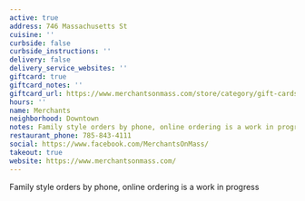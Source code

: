 ```yaml
---
active: true
address: 746 Massachusetts St
cuisine: ''
curbside: false
curbside_instructions: ''
delivery: false
delivery_service_websites: ''
giftcard: true
giftcard_notes: ''
giftcard_url: https://www.merchantsonmass.com/store/category/gift-cards/
hours: ''
name: Merchants
neighborhood: Downtown
notes: Family style orders by phone, online ordering is a work in progress
restaurant_phone: 785-843-4111
social: https://www.facebook.com/MerchantsOnMass/
takeout: true
website: https://www.merchantsonmass.com/
---
```


Family style orders by phone, online ordering is a work in progress